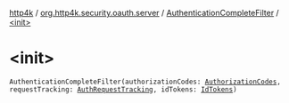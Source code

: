 [http4k](../../index.md) / [org.http4k.security.oauth.server](../index.md) / [AuthenticationCompleteFilter](index.md) / [&lt;init&gt;](./-init-.md)

# &lt;init&gt;

`AuthenticationCompleteFilter(authorizationCodes: `[`AuthorizationCodes`](../-authorization-codes/index.md)`, requestTracking: `[`AuthRequestTracking`](../-auth-request-tracking/index.md)`, idTokens: `[`IdTokens`](../-id-tokens/index.md)`)`